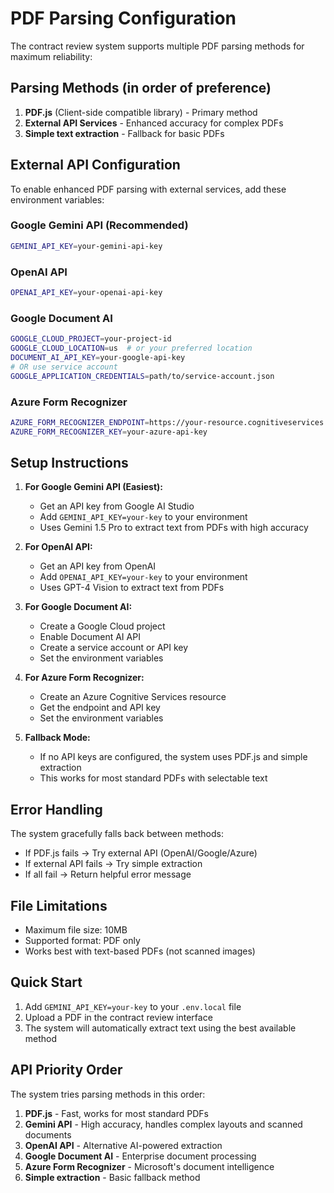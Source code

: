 # PDF Parsing Configuration

The contract review system supports multiple PDF parsing methods for maximum reliability:

## Parsing Methods (in order of preference)

1. **PDF.js** (Client-side compatible library) - Primary method
2. **External API Services** - Enhanced accuracy for complex PDFs
3. **Simple text extraction** - Fallback for basic PDFs

## External API Configuration

To enable enhanced PDF parsing with external services, add these environment variables:

### Google Gemini API (Recommended)
```bash
GEMINI_API_KEY=your-gemini-api-key
```

### OpenAI API
```bash
OPENAI_API_KEY=your-openai-api-key
```

### Google Document AI
```bash
GOOGLE_CLOUD_PROJECT=your-project-id
GOOGLE_CLOUD_LOCATION=us  # or your preferred location
DOCUMENT_AI_API_KEY=your-google-api-key
# OR use service account
GOOGLE_APPLICATION_CREDENTIALS=path/to/service-account.json
```

### Azure Form Recognizer
```bash
AZURE_FORM_RECOGNIZER_ENDPOINT=https://your-resource.cognitiveservices.azure.com/
AZURE_FORM_RECOGNIZER_KEY=your-azure-api-key
```

## Setup Instructions

1. **For Google Gemini API (Easiest):**
   - Get an API key from Google AI Studio
   - Add `GEMINI_API_KEY=your-key` to your environment
   - Uses Gemini 1.5 Pro to extract text from PDFs with high accuracy

2. **For OpenAI API:**
   - Get an API key from OpenAI
   - Add `OPENAI_API_KEY=your-key` to your environment
   - Uses GPT-4 Vision to extract text from PDFs

2. **For Google Document AI:**
   - Create a Google Cloud project
   - Enable Document AI API
   - Create a service account or API key
   - Set the environment variables

3. **For Azure Form Recognizer:**
   - Create an Azure Cognitive Services resource
   - Get the endpoint and API key
   - Set the environment variables

4. **Fallback Mode:**
   - If no API keys are configured, the system uses PDF.js and simple extraction
   - This works for most standard PDFs with selectable text

## Error Handling

The system gracefully falls back between methods:
- If PDF.js fails → Try external API (OpenAI/Google/Azure)
- If external API fails → Try simple extraction
- If all fail → Return helpful error message

## File Limitations

- Maximum file size: 10MB
- Supported format: PDF only
- Works best with text-based PDFs (not scanned images)

## Quick Start

1. Add `GEMINI_API_KEY=your-key` to your `.env.local` file
2. Upload a PDF in the contract review interface
3. The system will automatically extract text using the best available method

## API Priority Order

The system tries parsing methods in this order:
1. **PDF.js** - Fast, works for most standard PDFs
2. **Gemini API** - High accuracy, handles complex layouts and scanned documents
3. **OpenAI API** - Alternative AI-powered extraction
4. **Google Document AI** - Enterprise document processing
5. **Azure Form Recognizer** - Microsoft's document intelligence
6. **Simple extraction** - Basic fallback method
